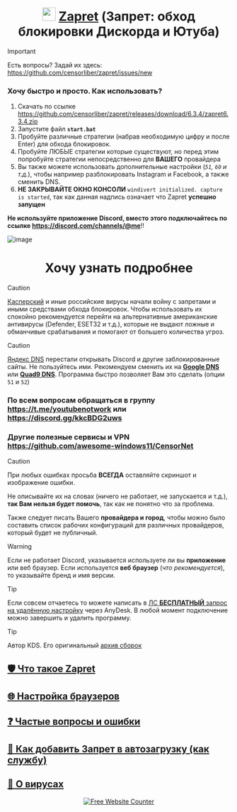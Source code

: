<h1 align="center"><img src="https://i.imgur.com/uABXHHI.png" width="30px"></img> <a href="https://github.com/bol-van/zapret">Zapret</a> (Запрет: обход блокировки Дискорда и Ютуба) </h1>

> [!IMPORTANT]  
> Есть вопросы? Задай их здесь: https://github.com/censorliber/zapret/issues/new

### Хочу быстро и просто. Как использовать?
1. Скачать по ссылке https://github.com/censorliber/zapret/releases/download/6.3.4/zapret6.3.4.zip
2. Запустите файл **`start.bat`**
3. Пробуйте различные стратегии (набрав необходимую цифру и после Enter) для обхода блокировок.
4. Пробуйте ЛЮБЫЕ стратегии которые существуют, но перед этим попробуйте стратегии непосредственно для **ВАШЕГО** провайдера
5. Вы также можете использовать дополнительные настройки (_`51`, `60` и т.д._), чтобы например разблокировать Instagram и Facebook, а также сменить DNS.
6. **НЕ ЗАКРЫВАЙТЕ ОКНО КОНСОЛИ** `windivert initialized. capture is started`, так как данная надпись означает что Zapret **успешно** **запущен**

**Не используйте приложение Discord, вместо этого подключайтесь по ссылке https://discord.com/channels/@me**!!

![image](https://github.com/user-attachments/assets/7c8c46c5-4284-471a-897d-e27234d37149)

<h1 align="center">Хочу узнать подробнее </h1>

> [!CAUTION]  
> [Касперский](https://github.com/bol-van/zapret/issues/611) и иные российские вирусы начали войну с запретами и иными средствами обхода блокировок. Чтобы использовать их спокойно рекомендуется перейти на альтернативные американские антивирусы (Defender, ESET32 и т.д.), которые не выдают ложные и обманчивые срабатывания и помогают от большего количества угроз.

> [!CAUTION]  
> [Яндекс DNS](https://t.me/bypassblock/134) перестали открывать Discord и другие заблокированные сайты. Не пользуйтесь ими. Рекомендуем сменить их на [**Google DNS**](https://developers.google.com/speed/public-dns) или [**Quad9 DNS**](https://quad9.net/service/service-addresses-and-features). Программа быстро позволяет Вам это сделать (опции `51` и `52`)

### По всем вопросам обращаться в группу https://t.me/youtubenotwork или https://discord.gg/kkcBDG2uws
### Другие полезные сервисы и VPN https://github.com/awesome-windows11/CensorNet

> [!CAUTION]  
> При любых ошибках просьба **ВСЕГДА** оставляйте скриншот и изображение ошибки.
> 
> Не описывайте их на словах (ничего не работает, не запускается и т.д.), **так Вам нельзя будет помочь**, так как не понятно что за проблема.
>
> 
> Также следует писать Вашего **провайдера и город**, чтобы можно было составить список рабочих конфигураций для различных провайдеров, который будет не публичный.

> [!WARNING]  
> Если не работает Discord, указывается используете ли вы **приложение** или веб браузер. Если используется **веб браузер** (_что рекомендуется_), то указывайте бренд и имя версии.

> [!TIP]  
> Если совсем отчаетесь то можете написать в [ЛС **БЕСПЛАТНЫЙ** запрос на удалённую настройку](https://t.me/youtubenotwork/4764) через AnyDesk. В любой момент подключение можно завершить и удалить программу.

> [!TIP]  
> Автор KDS. Его оригинальный [архив сборок](https://ntc.party/t/ytdisbystro-%D0%B0%D1%80%D1%85%D0%B8%D0%B2-%D0%B2%D1%81%D0%B5%D1%85-%D0%B2%D0%B5%D1%80%D1%81%D0%B8%D0%B9/12582)
> 
## [🛡 Что такое Zapret](https://github.com/censorliber/zapret/blob/main/docs/zapret.md)

## [🌐 Настройка браузеров](https://github.com/censorliber/zapret/blob/main/docs/browser.md)

## [❓ Частые вопросы и ошибки](https://github.com/censorliber/zapret/blob/main/docs/faq.md)

## [🚀 Как добавить Запрет в автозагрузку (как службу)](https://github.com/censorliber/zapret/blob/main/docs/autorun.md)

## [👾 О вирусах](https://github.com/censorliber/zapret/blob/main/docs/virus.md)

<div align='center'><a href=''><img src='https://www.websitecounterfree.com/c.php?d=9&id=60326&s=1' border='0' alt='Free Website Counter'></a><br / ><small></small></div>
